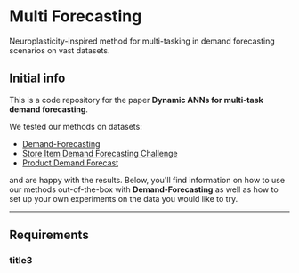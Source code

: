 # Multi Forecasting
Neuroplasticity-inspired method for multi-tasking in demand forecasting scenarios on vast datasets.

## Initial info

This is a code repository for the paper **Dynamic ANNs for multi-task demand forecasting**. 

We tested our methods on datasets:

- [Demand-Forecasting](https://www.kaggle.com/datasets/aswathrao/demand-forecasting)
- [Store Item Demand Forecasting Challenge](https://www.kaggle.com/competitions/demand-forecasting-kernels-only)
- [Product Demand Forecast](https://www.kaggle.com/code/flavioakplaka/product-demand-forecast)

and are happy with the results. Below, you'll find information on how to use our methods out-of-the-box with **Demand-Forecasting** as well as how to set up your own experiments on the data you would like to try.

---

## Requirements



### title3


